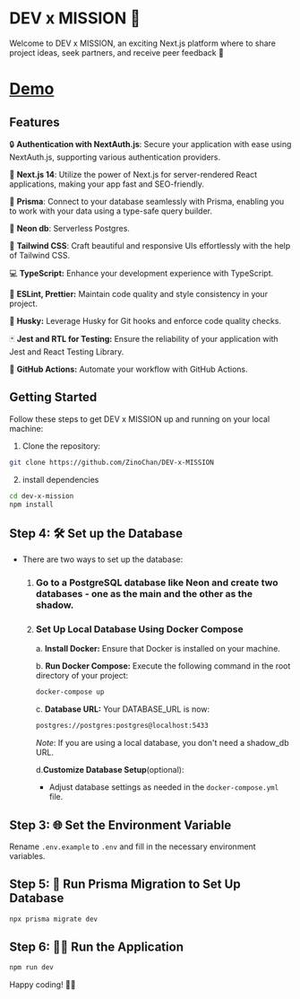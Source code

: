 # DEV x MISSION 🚀

Welcome to DEV x MISSION, an exciting Next.js platform where to share project ideas, seek partners, and receive peer feedback 🌟

# [Demo](https://dev-x-mission.vercel.app/)

## Features

🔒 **Authentication with NextAuth.js**: Secure your application with ease using NextAuth.js, supporting various authentication providers.

🚀 **Next.js 14**: Utilize the power of Next.js for server-rendered React applications, making your app fast and SEO-friendly.

💎 **Prisma**: Connect to your database seamlessly with Prisma, enabling you to work with your data using a type-safe query builder.

🐘 **Neon db**: Serverless Postgres.

🎨 **Tailwind CSS**: Craft beautiful and responsive UIs effortlessly with the help of Tailwind CSS.

💻 **TypeScript:**
Enhance your development experience with TypeScript.

🧹 **ESLint, Prettier:**
Maintain code quality and style consistency in your project.

🐶 **Husky:**
Leverage Husky for Git hooks and enforce code quality checks.

🃏 **Jest and RTL for Testing:**
Ensure the reliability of your application with Jest and React Testing Library.

🚀 **GitHub Actions:**
Automate your workflow with GitHub Actions.

## Getting Started

Follow these steps to get DEV x MISSION up and running on your local machine:

1. Clone the repository:

```bash
git clone https://github.com/ZinoChan/DEV-x-MISSION
```

2. install dependencies

```bash
cd dev-x-mission
npm install
```

## Step 4: 🛠 Set up the Database

- There are two ways to set up the database:

  1.  ### Go to a PostgreSQL database like Neon and create two databases - one as the main and the other as the shadow.
  2.  ### Set Up Local Database Using Docker Compose

      a. **Install Docker:**
      Ensure that Docker is installed on your machine.

      b. **Run Docker Compose:**
      Execute the following command in the root directory of your project:

      ```bash
      docker-compose up
      ```

      c. **Database URL:**
      Your DATABASE_URL is now:

      ```bash
      postgres://postgres:postgres@localhost:5433
      ```

      _Note_: If you are using a local database, you don't need a shadow_db URL.

      d.**Customize Database Setup**(optional):

      - Adjust database settings as needed in the `docker-compose.yml` file.

## Step 3: 🌐 Set the Environment Variable

Rename `.env.example` to `.env` and fill in the necessary environment variables.

## Step 5: 🚀 Run Prisma Migration to Set Up Database

```bash
npx prisma migrate dev
```

## Step 6: 🏃‍♂️ Run the Application

```bash
npm run dev
```

Happy coding! 🚀✨
